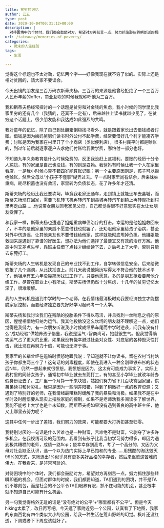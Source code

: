 ```yaml
---
title: 贫穷的记忆
author: 云五
type: post
date: 2020-10-04T00:31:12+00:00
description: |
  对待困境中的个体时，我们都会鼓励对方，希望对方再刻苦一点，努力抓住那些转瞬即逝的机会。但面对群体的时候，我们都要知道，TA们遇到的困境，并不是TA们不够刻苦，而是社会的不公平令TA们眼界有限，抓不住可能的机会，甚至根本就不知道自己可能有什么机会。
url: /takeaway/memories-of-poverty/
categories:
  - 微末的人生经验
tags:
  - 生活

---
```

觉得这个标题也不太对劲，记忆两个字——好像我现在就不穷了似的。实际上还是相对贫困的，请大家不要误会。

今天出镜的朋友是三百万码农斯蒂夫杨，三百万的来源是他曾经拒绝了一个三百万人民币年薪的offer，商业互吹的时候我就称呼他为三百万。

我和斯蒂夫杨经常探讨的一个话题是贫穷和对金钱的焦虑，我小时候的同学里比我家里穷的还有几个（我猜的，还真不一定有），后来越往上读书就越少见了。在贫穷这个话题上，很少朋友能和我达成如此强烈的共鸣。

我对童年的记忆，除了自己到处翻箱倒柜找书看外，就是跟着家长出去借钱或者讨账。借钱是因为姨妈舅舅们读书时外公付不起学费，经常要借好几个村才能凑齐学费；讨账是因为我家在村里开了个小商店（类似便利店），很多村民平时都是赊账的，到过年前后就逐家逐户去求他们付账给我做学费，哪怕付一部分也好。

不知道九年义务教育是什么时候免费的，反正我没赶上这福利。要账的经历十分令人尴尬，有的家里是自己也没钱，有的则是耍赖。我爸妈有时候让我一个人在家里看店，一是我小时候心算不错四岁能算账记账；另一个主要原因则是，孩子可以拒绝赊账，然后父母以“小孩子不懂事”糊弄过去。早一点时家里尚有结余，后来妹妹重病，耗尽积蓄也没有救活，家里转为负债状态，花了许多年才还清。

斯蒂夫杨的经历比我还要坎坷，毕竟我老家还通车，走到镇上就能坐车去县城，而斯蒂夫杨现在回家，需要飞机转飞机再转汽车到县城再转汽车到镇上再转摩托到村里再走山路……他说带女朋友回老家见父母，自己都觉得很不好意思实在太让女朋友受罪了。

和我家一样，斯蒂夫杨也遭遇了姐姐重病举债治疗的打击。幸运的是他姐姐救回来了，不幸的是他家里的亲戚不愿意借钱也就罢了，还劝阻他家里给孩子治病，甚至对外中伤造谣，让其他亲友也不要借钱给他家，这样就能彻底甩掉负担。他姐姐能救回来是遇到了靠谱的好医生，想办法为他们选择了最便宜又有效的治疗方案。他高中时又差点失学，靠班主任借了点钱才继续读下去，之后考上了大学，否则只能去东莞打工。

斯蒂夫杨的人生转机是发现自己的专业找不到工作，自学转做信息安全。后来给微软报了几个漏洞，从此扶摇直上。前几天我说他简历写得太不符合他的技术水平了，他坦承有五六年没靠简历找过工作了。只要他愿意，多的是朋友抢着要帮他介绍工作。尽管在职业上小有所成，斯蒂夫杨但仍然十分焦虑，十几年的贫穷记忆太深了，很难缓解。

我的人生转机是遇到中学时的一个老师，在我情绪最消极时劝我要经济独立才能摆脱家庭控制，而要经济独立要先好好学习起码考一个大学。

斯蒂夫杨和我讨论我们在残酷的投胎条件下得以苟活，并且找到一丝喘息之机的原因，惺惺相惜地归纳为运气。我其他投胎没这么坎坷的朋友就不理解这一点，她们觉得是我努力，有一次朋友听说我小时候成绩吊车尾而中学时逆袭，问我有没有什么“成功经验”供她养孩子借鉴，我说是运气+智商尚可，她就很生气。但我觉得确实运气占了更大的比重，如果我没有侥幸避过社会对女性、对底层的各种毁灭性打击，我比现在再努力十倍，可能也无济于事。

我家里的长辈曾经在逼婚时愤怒地跟我说：早知道就不让你读书，留在农村当村姑孩子你都生两三个了！这句话的刻毒程度，即使在我进入一种金刚罩铁布衫的状态后N年，仍然一想起来就很愤怒。我愤怒是因为，这太有可能成为事实了。实际上我村里的同龄女孩子，通常初中毕业就去东莞打工，有的甚至小学毕业就改年龄办假身份证去了。工厂里一个月挣一千来块钱，姑娘们努力省下几百块寄回家里，供弟弟读书和付彩礼。我只是因为一些阴差阳错，得到了稍微好一点的教育资源；又遇到了特别好的老师，在我情绪最糟糕时缓解了我的暴戾和消极。如果我不是在中学时及时醒悟要从现实上摆脱家庭的控制，如果不是老师劝我多阅读多了解世界，我能不能考上大学也是个未知数。而斯蒂夫杨如果没有遇到善良的高中班主任，他又上哪里去努力呢？

这其中任何一步出了差错，我们努力的效果，可能都要大打折扣甚至归零。

我特别讨厌的一句话是什么苦难也是一种财富，苦难绝不是财富，它剥夺了许多许多机会。在我视线可及的范围内，我看到有孩子比我当初学习努力得多，却因为遇到极其糟糕的老师，成绩一路flop；侥幸幸存到高考，考了一个高分的，又因为父母对社会缺乏认识，选一个以为热门实际上早已饱和的专业……用残酷的淘汰毁灭99%的方式，来筛选出1%似乎具有更多美好品格的幸存者，然后来讴歌这苦难的伟大，在我看来，是非常可耻的。

对待困境中的个体时，我们都会鼓励对方，希望对方再刻苦一点，努力抓住那些转瞬即逝的机会。但面对群体的时候，我们都要知道，TA们遇到的困境，并不是TA们不够刻苦，而是社会的不公平令TA们眼界有限，抓不住可能的机会，甚至根本就不知道自己可能有什么机会。

另一句我觉得格外无耻的话是“没有绝对的公平”+“哪里都有不公平”。但是今天hiking太累了，改日再写吧。今天逛了家附近另一个公园，认真看了下地图，我家的东南西北有四个类似大小的公园，给我一种生活在荒山野岭的幻觉。枫叶还没红透，下周或者下下周应该就好了。
